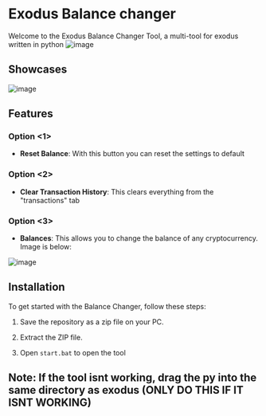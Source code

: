 # Exodus Balance changer
Welcome to the Exodus Balance Changer Tool, a multi-tool for exodus written in python
![image](https://github.com/malik9802/fake-exodus/assets/166440628/0ceaf464-86cd-42cc-ae76-9badd15ba77e)



## Showcases

![image](https://github.com/malik9802/fake-exodus/assets/166440628/2d1391a5-60f9-43e4-a167-b0fa110799f6)


## Features

### Option <1>

- **Reset Balance**: With this button you can reset the settings to default

### Option <2>
- **Clear Transaction History**: This clears everything from the "transactions" tab

### Option <3>
- **Balances**: This allows you to change the balance of any cryptocurrency. Image is below:
  
![image](https://github.com/malik9802/fake-exodus/assets/166440628/07492dc9-dd25-4468-833d-16e6672ce189)


## Installation

To get started with the Balance Changer, follow these steps:

1. Save the repository as a zip file on your PC.

2. Extract the ZIP file.

3. Open `start.bat` to open the tool


## Note: If the tool isnt working, drag the py into the same directory as exodus (ONLY DO THIS IF IT ISNT WORKING)

